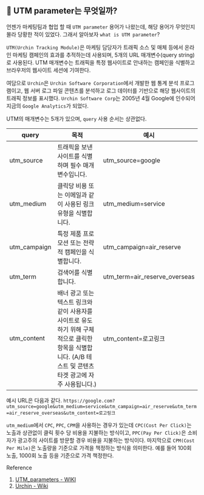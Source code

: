 ## 📍 UTM parameter는 무엇일까?
언젠가 마케팅팀과 협업 할 때 `UTM parameter` 용어가 나왔는데, 해당 용어가 무엇인지 몰라 당황한 적이 있었다. 그래서 알아보자 `what is UTM parameter`?

`UTM(Urchin Tracking Module)`은 마케팅 담당자가 트래픽 소스 및 매체 등에서 온라인 마케팅 캠페인의 효과를 추적하는데 사용되며, 5개의 URL 매개변수(query string)로 사용된다. UTM 매개변수는 트래픽을 특정 웹사이트로 안내하는 캠페인을 식별하고 브라우저의 웹사이트 세션에 기여한다. 

여담으로 `Urchin`은 `Urchin Software Corporation`에서 개발한 웹 통계 분석 프로그램이고, 웹 서버 로그 파일 콘텐츠를 분석하고 로그 데이터를 기반으로 해당 웹사이트의 트래픽 정보를 표시했다. `Urchin Software Corp`는 2005년 4월 Google에 인수되어 지금의 `Google Analytics`가 되었다.

UTM의 매개변수는 5개가 있으며, `query` 사용 순서는 상관없다. 

| query | 목적 | 예시 |
| ----- | ----- | ----- |
| utm_source | 트래픽을 보낸 사이트를 식별하며 필수 매개변수입니다. | utm_source=google |
| utm_medium | 클릭당 비용 또는 이메일과 같이 사용된 링크 유형을 식별합니다. | utm_medium=service |
| utm_campaign | 특정 제품 프로모션 또는 전략적 캠페인을 식별합니다. | utm_campaign=air_reserve |
| utm_term | 검색어를 식별합니다. | utm_term=air_reserve_overseas |
| utm_content | 배너 광고 또는 텍스트 링크와 같이 사용자를 사이트로 유도하기 위해 구체적으로 클릭한 항목을 식별합니다. (A/B 테스트 및 콘텐츠 타겟 광고에 자주 사용됩니다.) | utm_content=로고링크 |

예시 URL은 다음과 같다. `https://google.com?utm_source=google&utm_medium=service&utm_campaign=air_reserve&utm_term=air_reserve_overseas&utm_content=로고링크`

`utm_medium`에서 `CPC`, `PPC`, `CPM`을 사용하는 경우가 있는데 `CPC(Cost Per Click)`는 노출과 상관없이 클릭 횟수 당 비용을 지불하는 방식이고, `PPC(Pay Per Click)`은 소비자가 광고주의 사이트를 방문할 경우 비용을 지불하는 방식이다. 마지막으로 `CPM(Cost Per Mile)`은 노출량을 기준으로 가격을 책정하는 방식을 의미한다. 예를 들어 100회 노출, 1000회 노출 등을 기준으로 가격 책정한다.

Reference
1. <a href='https://en.wikipedia.org/wiki/UTM_parameters'>UTM_parameters - WIKI</a>
2. <a href='https://en.wikipedia.org/wiki/Urchin_(software)'>Urchin - Wiki</a>